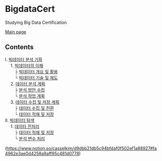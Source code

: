 # BigdataCert
Studying Big Data Certification

[Main page](https://www.notion.so/casselkim/4e46ad7de45746f1b1f6a61164137e4d)  

## Contents
Ⅰ. [빅데이터 분석 기획](https://www.notion.so/casselkim/4517a0d481aa4f4ba3a2b3fbb67fb0eb)  
　 1. [빅데이터의 이해](https://www.notion.so/casselkim/4517a0d481aa4f4ba3a2b3fbb67fb0eb#bbed128268a74dab95820e445fb5494d)  
　　 ├ [빅데이터 개요 및 활용](https://www.notion.so/casselkim/4517a0d481aa4f4ba3a2b3fbb67fb0eb#329a2aeecab14005bc1f3a99e1b633bd)  
　　 └ [빅데이터 기술 및 제도](https://www.notion.so/casselkim/4517a0d481aa4f4ba3a2b3fbb67fb0eb#e1f2a19a3c1743a794b844693610045d)  
　 2. [데이터 분석 계획](https://www.notion.so/casselkim/4517a0d481aa4f4ba3a2b3fbb67fb0eb#35e0863e9381402e86359f44f13eccd4)  
　　 ├ [분석 방안 수립](https://www.notion.so/casselkim/4517a0d481aa4f4ba3a2b3fbb67fb0eb#f4e722064d6b41b5a61df0553740de59)  
　　 └ [분석 작업 계획](https://www.notion.so/casselkim/4517a0d481aa4f4ba3a2b3fbb67fb0eb#a27eff06e9fb4765b72ab9dbe4eaf623)  
　 3. [데이터 수집 및 저장 계획](https://www.notion.so/casselkim/4517a0d481aa4f4ba3a2b3fbb67fb0eb#dc5bf5003af64abf8b2edf3e7b6a209d)     
　　 ├ [데이터 수집 및 전환](https://www.notion.so/casselkim/4517a0d481aa4f4ba3a2b3fbb67fb0eb#fbd25c00cd13449c9d18a9387599c7c4)  
　　 └ [데이터 적재 및 저장](https://www.notion.so/casselkim/4517a0d481aa4f4ba3a2b3fbb67fb0eb#4d977b26c3ae4c81af4b5aa482ffd81d)  
Ⅱ. [빅데이터 탐색](https://www.notion.so/casselkim/d9dbb21db5c94bfdaf0f502ef1a88927)   
　 1. [데이터 전처리](https://www.notion.so/casselkim/d9dbb21db5c94bfdaf0f502ef1a88927#e909ffaad0604c1ea9854f2c0026ef4b)  
　　 ├ [데이터 적재 및 저장](https://www.notion.so/casselkim/d9dbb21db5c94bfdaf0f502ef1a88927#88cd8e799d124f5199eb52f3a42815ab)   
　　 └ [분석 변수 처리](https://www.notion.so/casselkim/d9dbb21db5c94bfdaf0f502ef1a88927#fa4962e3ae0d4258a9aff95c481d0778)
  
(https://www.notion.so/casselkim/d9dbb21db5c94bfdaf0f502ef1a88927#fa4962e3ae0d4258a9aff95c481d0778)
